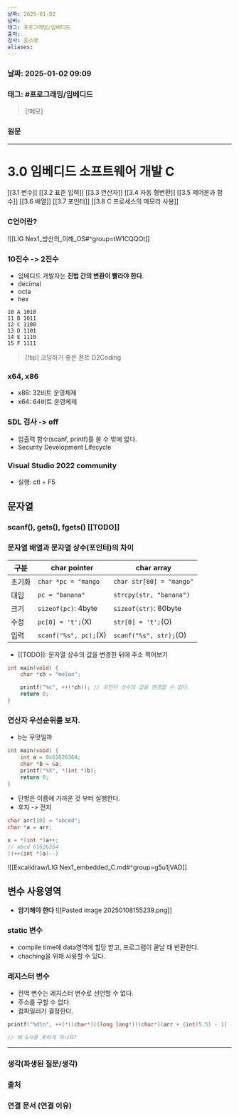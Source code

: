 ```yaml
---
날짜: 2025-01-02
넘버: 
태그: 프로그래밍/임베디드
출처: 
강사: 윤소영
aliases:
---
```

### 날짜:  2025-01-02 09:09

### 태그: #프로그래밍/임베디드 

>[!메모]
>

### 원문
---
# 3.0 임베디드 소프트웨어 개발 C
[[3.1 변수]] 
[[3.2 표준 입력]]
[[3.3 연산자]]
[[3.4 자동 형변환]]
[[3.5 제어문과 함수]]
[[3.6 배열]]
[[3.7 포인터]]
[[3.8 C 프로세스의 메모리 사용]]

### C언어란?
![[LIG Nex1_방산의_이해_OS#^group=tW1CQQOt]]

### 10진수 -> 2진수
- 임베디드 개발자는 **진법 간의 변환이 빨라야 한다**.
- decimal
- octa
- hex
```
10 A 1010
11 B 1011
12 C 1100
13 D 1101
14 E 1110
15 F 1111
```

> [!tip] 코딩하기 좋은 폰트
> D2Coding

### x64, x86
- x86: 32비트 운영체제
- x64: 64비트 운영체제

### SDL 검사 -> off
- 입출력 함수(scanf, printf)를 쓸 수 밖에 없다.
- Security Development Lifecycle

### Visual Studio 2022 community
- 실행: ctl + F5

## 문자열
### scanf(), gets(), fgets() [[TODO]]
### 문자열 배열과 문자열 상수(포인터)의 차이

| 구분  | char pointer          | char array               |
| --- | --------------------- | ------------------------ |
| 초기화 | `char *pc = "mango`   | `char str[80] = "mango"` |
| 대입  | `pc = "banana"`       | `strcpy(str, "banana")`  |
| 크기  | `sizeof(pc)`: 4byte   | `sizeof(str)`: 80byte    |
| 수정  | `pc[0] = 't';`(X)     | `str[0] = 't';`(O)       |
| 입력  | `scanf("%s", pc);`(X) | `scanf("%s", str);`(O)   |
- [[TODO]]: 문자열 상수의 값을 변경한 뒤에 주소 찍어보기

```c hl:4
int main(void) {
	char *ch = "melon";

	printf("%c", ++(*ch)); // 포인터 상수의 값을 변경할 수 없다.
	return 0;
}
```

### 연산자 우선순위를 보자.
- b는 무엇일까
```c hl:4
int main(void) {
	int a = 0x61626364;
	char *b = &a;
	printf("%X", *(int *)b);
	return 0;
}
```
- 단항은 이름에 가까운 것 부터 실행한다.
- 후치 -> 전치

```c
char arr[10] = "abced";
char *a = arr;

x = *(int *)a++;
// abcd 61626364
((++(int *)a)--)
```
![[Excalidraw/LIG Nex1_embedded_C.md#^group=g5u1jVAD]]
## 변수 사용영역
- **암기해야 한다**
![[Pasted image 20250108155239.png]]
### static 변수
- compile time에 data영역에 할당 받고, 프로그램이 끝날 때 반환한다.
- chaching을 위해 사용할 수 있다.

### 레지스터 변수
- 전역 변수는 레지스터 변수로 선언할 수 없다.
- 주소를 구할 수 없다.
- 컴파일러가 결정한다.

```c
printf("%d\n", ++(*((char*)((long long*)((char*)(arr + (int)5.5) - 1) - 1)))); 

// 왜 &사용 못하게 하나요?
```
---
### 생각(파생된 질문/생각)

### 출처

### 연결 문서 (연결 이유)

